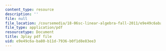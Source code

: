 ```yaml
---
content_type: resource
description: ''
file: null
file_location: /coursemedia/18-06sc-linear-algebra-fall-2011/e9e49c6aba80b11d7936b0f1d8e83ee3_h9aDgvW59TU.pdf
file_type: application/pdf
resourcetype: Document
title: 3play pdf file
uid: e9e49c6a-ba80-b11d-7936-b0f1d8e83ee3
---
```

